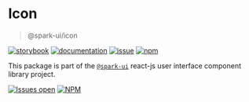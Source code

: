 # Icon
> @spark-ui/icon

[![storybook](https://img.shields.io/badge/storybook-black?logo=storybook)](https://sparkui.vercel.app/?path=/docs/components-icon--docs)
[![documentation](https://img.shields.io/badge/documentation-black?logo=googledocs)](https://sparkui-adv.vercel.app/docs/components/icon)
[![issue](https://img.shields.io/badge/report%20a%20bug-black?logo=openbugbounty&logoColor=red)](https://github.com/adevinta/spark/issues/new?&projects=4&template=bug-report.yml&assignees=&labels=Component,Component%3A%20icon)
[![npm](https://img.shields.io/npm/dt/%40spark-ui/icon?logo=npm&labelColor=black)](https://www.npmjs.com/package/@spark-ui/icon)


This package is part of the [`@spark-ui`](https://github.com/adevinta/spark) react-js user interface component library project.

[![Issues open](https://img.shields.io/github/issues-search/adevinta/spark?query=is%3Aopen%20label%3A%22Component%3A%20icon%22&logo=openbugbounty&logoColor=red&label=issues%20open&color=red)](https://github.com/adevinta/spark/issues?q=is%3Aopen+label%3Aicon)
[![NPM](https://img.shields.io/npm/l/%40spark-ui%2Ficon)](https://github.com/adevinta/spark/blob/main/packages/components/icon/LICENSE.md)
